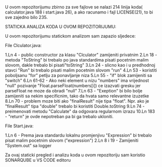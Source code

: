U ovom repozitorijumu zbirno za sve fajlove se nalazi 214 linija koda( calculator.java 188 i start.java 26), a ako racunamo i fajl LICENSE(21), to bi sve zajedno bilo 235.

STATICKA ANALIZA KODA U OVOM REPOZITORIJUMU:

U ovom repozitorijumu statickom analizom sam zapazio sljedece:

File Clculator.java:

1.Ln 4 - public constructor za klasu "Clculator" zamijeniti privatnim
2.Ln 18 - metoda "ToString" bi trebalo po java standardima pisati pocetnim malim slovom, dakle trebalo bi pisati"toString"
3.Ln 24 - slicno kao i u predhodnoj stavci "Run" bi trebalo pisati malim pocetnim slovom "run"
4.Ln 53 - koristiti poboljsanu "for" petlju za ponavljanje niza 
5.Ln 55 - "if" blok zamijeniti sa "switch"
6.Ln  61-62 - Ako neki element u nizu "numbers" ima vrijednost "null" pozivanje "Float.parseFloat(numbers[i]) ce izazvati gresku jer parseFloat ne moze da obradi "null"
7.Ln 63 - "Exeption" bi bilo bolje zamijeniti sa nekim specificnim, tako da hvata samo relevantne izuzetke
8.Ln 70 - problem moze biti ako "finalResult" nije tipa "float". Npr. ako je "finalResult" tipa "double" trebalo bi koristiti Double.toString
9.Ln 74 - preimenovati metodu "Calculate" da odgovara regularnom izrazu
10.Ln 183 - "return" je ovde nepotreban pa bi ga trebalo ukloniti.

File Start.java:

1.Ln 6 - Prema java standardu lokalnu promjenjivu "Expression" bi trebalo pisat malim pocetnim slovom ("expression")
2.Ln 8 i 19 - Zamijeniti "System.out" sa logger


Za ovaj staticki pregled i analizu koda u ovom repozitoriju sam koristio SONARQUBE u VS CODE editoru
